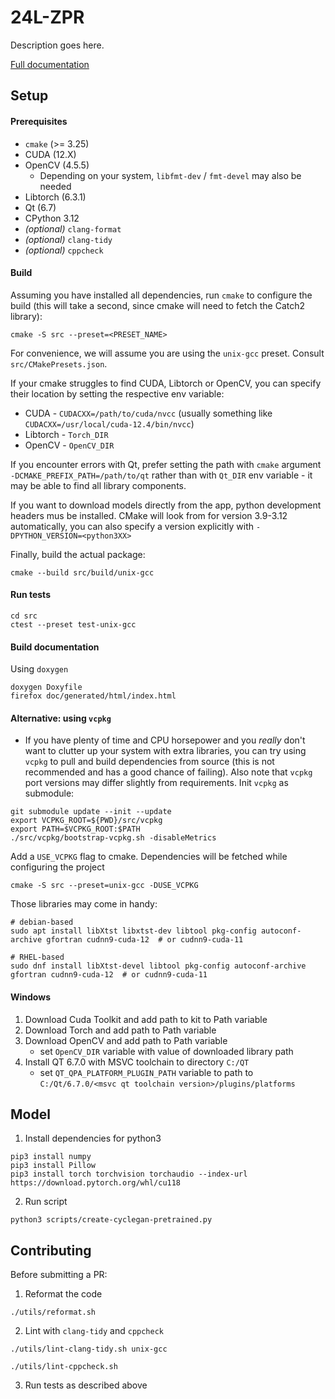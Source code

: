 # 24L-ZPR

Description goes here.

[Full documentation](doc/doc.md)

## Setup

#### Prerequisites
- `cmake` (>= 3.25)
- CUDA (12.X)
- OpenCV (4.5.5)
   - Depending on your system, `libfmt-dev` / `fmt-devel` may also be needed
- Libtorch (6.3.1)
- Qt (6.7)
- CPython 3.12
- _(optional)_ `clang-format`
- _(optional)_ `clang-tidy`
- _(optional)_ `cppcheck`

#### Build

Assuming you have installed all dependencies, run `cmake` to configure the build (this will take a second, since cmake will need to fetch the Catch2 library):

```shell
cmake -S src --preset=<PRESET_NAME>
```

For convenience, we will assume you are using the `unix-gcc` preset. Consult `src/CMakePresets.json`.

If your cmake struggles to find CUDA, Libtorch or OpenCV, you can specify their location by setting the respective env variable:
- CUDA - `CUDACXX=/path/to/cuda/nvcc` (usually something like `CUDACXX=/usr/local/cuda-12.4/bin/nvcc`)
- Libtorch - `Torch_DIR`
- OpenCV - `OpenCV_DIR`

If you encounter errors with Qt, prefer setting the path with `cmake` argument `-DCMAKE_PREFIX_PATH=/path/to/qt` rather than with `Qt_DIR` env variable - it may be able to find all library components.

If you want to download models directly from the app, python development headers mus be installed. CMake will look from for version 3.9-3.12 automatically, you can also specify a version explicitly with `-DPYTHON_VERSION=<python3XX>`

Finally, build the actual package:

```shell
cmake --build src/build/unix-gcc
```

#### Run tests
```shell
cd src
ctest --preset test-unix-gcc
```

#### Build documentation

Using `doxygen`

```shell
doxygen Doxyfile
firefox doc/generated/html/index.html
```

#### Alternative: using `vcpkg`
- If you have plenty of time and CPU horsepower and you *really* don't want to clutter up your system with extra libraries, you can try using `vcpkg` to pull and build dependencies from source (this is not recommended and has a good chance of failing). Also note that `vcpkg` port versions may differ slightly from requirements.  Init `vcpkg` as submodule:


```shell
git submodule update --init --update
export VCPKG_ROOT=${PWD}/src/vcpkg
export PATH=$VCPKG_ROOT:$PATH
./src/vcpkg/bootstrap-vcpkg.sh -disableMetrics
```

Add a `USE_VCPKG` flag to cmake. Dependencies will be fetched while configuring the project

```shell
cmake -S src --preset=unix-gcc -DUSE_VCPKG
```

Those libraries may come in handy:

```shell
# debian-based
sudo apt install libXtst libxtst-dev libtool pkg-config autoconf-archive gfortran cudnn9-cuda-12  # or cudnn9-cuda-11

# RHEL-based 
sudo dnf install libXtst-devel libtool pkg-config autoconf-archive gfortran cudnn9-cuda-12  # or cudnn9-cuda-11
```



#### Windows
1. Download Cuda Toolkit and add path to kit to Path variable
2. Download Torch and add path to Path variable
3. Download OpenCV and add path to Path variable
   - set `OpenCV_DIR` variable with value of downloaded library path
4. Install QT 6.7.0 with MSVC toolchain to directory `C:/QT`
   - set `QT_QPA_PLATFORM_PLUGIN_PATH` variable to path to `C:/Qt/6.7.0/<msvc qt toolchain version>/plugins/platforms`

## Model
1. Install dependencies for python3
```shell
pip3 install numpy
pip3 install Pillow
pip3 install torch torchvision torchaudio --index-url https://download.pytorch.org/whl/cu118
```
2. Run script
```shell
python3 scripts/create-cyclegan-pretrained.py
```

## Contributing

Before submitting a PR:

1. Reformat the code

```shell
./utils/reformat.sh
```

2. Lint with `clang-tidy` and `cppcheck`
```shell
./utils/lint-clang-tidy.sh unix-gcc

./utils/lint-cppcheck.sh
```

3. Run tests as described above
